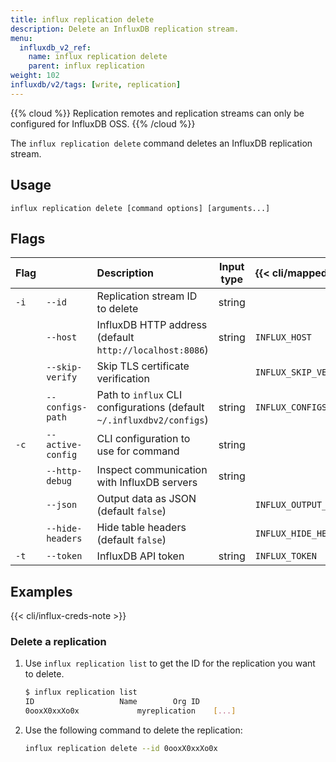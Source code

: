 ```yaml
---
title: influx replication delete
description: Delete an InfluxDB replication stream.
menu:
  influxdb_v2_ref:
    name: influx replication delete
    parent: influx replication
weight: 102
influxdb/v2/tags: [write, replication]
---
```


{{% cloud %}}
Replication remotes and replication streams can only be configured for InfluxDB OSS.
{{% /cloud %}}

The `influx replication delete` command deletes an InfluxDB replication stream.

## Usage
   
```
influx replication delete [command options] [arguments...]
```

## Flags
| Flag |                   | Description                                                           | Input type | {{< cli/mapped >}}    |
| :--- | :---------------- | :-------------------------------------------------------------------- | :--------: | :-------------------- |
| `-i` | `--id`            | Replication stream ID to delete                                       |   string   |                       |
|      | `--host`          | InfluxDB HTTP address (default `http://localhost:8086`)               |   string   | `INFLUX_HOST`         |
|      | `--skip-verify`   | Skip TLS certificate verification                                     |            | `INFLUX_SKIP_VERIFY`  |
|      | `--configs-path`  | Path to `influx` CLI configurations (default `~/.influxdbv2/configs`) |   string   | `INFLUX_CONFIGS_PATH` |
| `-c` | `--active-config` | CLI configuration to use for command                                  |   string   |                       |
|      | `--http-debug`    | Inspect communication with InfluxDB servers                           |   string   |                       |
|      | `--json`          | Output data as JSON (default `false`)                                 |            | `INFLUX_OUTPUT_JSON`  |
|      | `--hide-headers`  | Hide table headers (default `false`)                                  |            | `INFLUX_HIDE_HEADERS` |
| `-t` | `--token`         | InfluxDB API token                                                    |   string   | `INFLUX_TOKEN`        |

## Examples
{{< cli/influx-creds-note >}}

### Delete a replication
1. Use `influx replication list` to get the ID for the replication you want to delete.
   ```sh
   $ influx replication list
   ID			        Name		Org ID
   0ooxX0xxXo0x      	    myreplication    [...]
   ```
2. Use the following command to delete the replication:
    ```sh
    influx replication delete --id 0ooxX0xxXo0x
    ```
